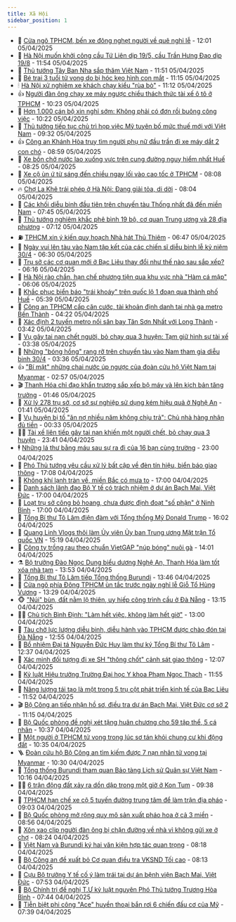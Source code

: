 ```yaml
---
title: Xã Hội
sidebar_position: 1
---
```


<!-- dantri-xa-hoi:START -->
- 🫣 [Cửa ngõ TPHCM, bến xe đông nghẹt người về quê nghỉ lễ](https://dantri.com.vn/xa-hoi/cua-ngo-tphcm-ben-xe-dong-nghet-nguoi-ve-que-nghi-le-20250405184121528.htm) - 12:01 05/04/2025
- 💼 [Hà Nội muốn khởi công cầu Tứ Liên dịp 19/5, cầu Trần Hưng Đạo dịp 19/8](https://dantri.com.vn/xa-hoi/ha-noi-muon-khoi-cong-cau-tu-lien-dip-195-cau-tran-hung-dao-dip-198-20250405172632229.htm) - 11:54 05/04/2025
- 🎊 [Thủ tướng Tây Ban Nha sắp thăm Việt Nam](https://dantri.com.vn/xa-hoi/thu-tuong-tay-ban-nha-sap-tham-viet-nam-20250405182211471.htm) - 11:51 05/04/2025
- 🙉 [Bé trai 3 tuổi tử vong do bị hóc kẹo hình con mắt](https://dantri.com.vn/xa-hoi/be-trai-3-tuoi-tu-vong-do-bi-hoc-keo-hinh-con-mat-20250405174731102.htm) - 11:15 05/04/2025
- 🕯 [Hà Nội xử nghiêm xe khách chạy kiểu &quot;rùa bò&quot;](https://dantri.com.vn/xa-hoi/ha-noi-xu-nghiem-xe-khach-chay-kieu-rua-bo-20250405174854749.htm) - 11:12 05/04/2025
- 👍 [Người đàn ông chạy xe máy ngược chiều thách thức tài xế ô tô ở TPHCM](https://dantri.com.vn/xa-hoi/nguoi-dan-ong-chay-xe-may-nguoc-chieu-thach-thuc-tai-xe-o-to-o-tphcm-20250405160609575.htm) - 10:23 05/04/2025
- 🤖 [Hơn 1.000 cán bộ xin nghỉ sớm: Không phải có đơn rồi buông công việc](https://dantri.com.vn/xa-hoi/hon-1000-can-bo-xin-nghi-som-khong-phai-co-don-roi-buong-cong-viec-20250405162807651.htm) - 10:22 05/04/2025
- 🙉 [Thủ tướng tiếp tục chủ trì họp việc Mỹ tuyên bố mức thuế mới với Việt Nam](https://dantri.com.vn/xa-hoi/thu-tuong-tiep-tuc-chu-tri-hop-viec-my-tuyen-bo-muc-thue-moi-voi-viet-nam-20250405134519204.htm) - 09:32 05/04/2025
- 👍 [Công an Khánh Hòa truy tìm người phụ nữ đầu trần đi xe máy dắt 2 con chó](https://dantri.com.vn/xa-hoi/cong-an-khanh-hoa-truy-tim-nguoi-phu-nu-dau-tran-di-xe-may-dat-2-con-cho-20250405153934262.htm) - 08:59 05/04/2025
- 🗽 [Xe bồn chở nước lao xuống vực trên cung đường nguy hiểm nhất Huế](https://dantri.com.vn/xa-hoi/xe-bon-cho-nuoc-lao-xuong-vuc-tren-cung-duong-nguy-hiem-nhat-hue-20250405140742941.htm) - 08:25 05/04/2025
- 🗽 [Xe cộ ùn ứ từ sáng đến chiều ngay lối vào cao tốc ở TPHCM](https://dantri.com.vn/xa-hoi/xe-co-un-u-tu-sang-den-chieu-ngay-loi-vao-cao-toc-o-tphcm-20250405142644655.htm) - 08:08 05/04/2025
- 🔥 [Chợ La Khê trái phép ở Hà Nội: Đang giải tỏa, di dời](https://dantri.com.vn/xa-hoi/cho-la-khe-trai-phep-o-ha-noi-dang-giai-toa-di-doi-20250405142816942.htm) - 08:04 05/04/2025
- 🦒 [Các khối diễu binh đầu tiên trên chuyến tàu Thống nhất đã đến miền Nam](https://dantri.com.vn/xa-hoi/cac-khoi-dieu-binh-dau-tien-tren-chuyen-tau-thong-nhat-da-den-mien-nam-20250405132153068.htm) - 07:45 05/04/2025
- 🧐 [Thủ tướng nghiêm khắc phê bình 19 bộ, cơ quan Trung ương và 28 địa phương](https://dantri.com.vn/xa-hoi/thu-tuong-nghiem-khac-phe-binh-19-bo-co-quan-trung-uong-va-28-dia-phuong-20250405132502810.htm) - 07:12 05/04/2025
- ⛽️ [TPHCM xin ý kiến quy hoạch Nhà hát Thủ Thiêm](https://dantri.com.vn/xa-hoi/tphcm-xin-y-kien-quy-hoach-nha-hat-thu-thiem-20250405133433156.htm) - 06:47 05/04/2025
- 🚀 [Ngày vui lên tàu vào Nam tập kết của các chiến sĩ diễu binh lễ kỷ niệm 30/4](https://dantri.com.vn/xa-hoi/ngay-vui-len-tau-vao-nam-tap-ket-cua-cac-chien-si-dieu-binh-le-ky-niem-304-20250405132946465.htm) - 06:30 05/04/2025
- 🦒 [Trụ sở các cơ quan mới ở Bạc Liêu thay đổi như thế nào sau sắp xếp?](https://dantri.com.vn/xa-hoi/tru-so-cac-co-quan-moi-o-bac-lieu-thay-doi-nhu-the-nao-sau-sap-xep-20250405105730402.htm) - 06:16 05/04/2025
- 🦅 [Hà Nội rào chắn, hạn chế phương tiện qua khu vực nhà &quot;Hàm cá mập&quot;](https://dantri.com.vn/xa-hoi/ha-noi-rao-chan-han-che-phuong-tien-qua-khu-vuc-nha-ham-ca-map-20250405130230774.htm) - 06:06 05/04/2025
- 🚀 [Khắc phục biển báo &quot;trái khoáy&quot; trên quốc lộ 1 đoạn qua thành phố Huế](https://dantri.com.vn/xa-hoi/khac-phuc-bien-bao-trai-khoay-tren-quoc-lo-1-doan-qua-thanh-pho-hue-20250405120011063.htm) - 05:39 05/04/2025
- 🦅 [Công an TPHCM cấp căn cước, tài khoản định danh tại nhà ga metro Bến Thành](https://dantri.com.vn/xa-hoi/cong-an-tphcm-cap-can-cuoc-tai-khoan-dinh-danh-tai-nha-ga-metro-ben-thanh-20250405105851124.htm) - 04:22 05/04/2025
- 🤠 [Xác định 2 tuyến metro nối sân bay Tân Sơn Nhất với Long Thành](https://dantri.com.vn/xa-hoi/xac-dinh-2-tuyen-metro-noi-san-bay-tan-son-nhat-voi-long-thanh-20250405102704734.htm) - 03:42 05/04/2025
- 💄 [Vụ gây tai nạn chết người, bỏ chạy qua 3 huyện: Tạm giữ hình sự tài xế](https://dantri.com.vn/xa-hoi/vu-gay-tai-nan-chet-nguoi-bo-chay-qua-3-huyen-tam-giu-hinh-su-tai-xe-20250405100443893.htm) - 03:38 05/04/2025
- 🥷 [Những &quot;bóng hồng&quot; rạng rỡ trên chuyến tàu vào Nam tham gia diễu binh 30/4](https://dantri.com.vn/xa-hoi/nhung-bong-hong-rang-ro-tren-chuyen-tau-vao-nam-tham-gia-dieu-binh-304-20250405090026632.htm) - 03:36 05/04/2025
- 👍 [&quot;Bí mật&quot; những chai nước úp ngược của đoàn cứu hộ Việt Nam tại Myanmar](https://dantri.com.vn/xa-hoi/bi-mat-nhung-chai-nuoc-up-nguoc-cua-doan-cuu-ho-viet-nam-tai-myanmar-20250405091510277.htm) - 02:57 05/04/2025
- 🎬 [Thanh Hóa chỉ đạo khẩn trương sắp xếp bộ máy và lên kịch bản tăng trưởng](https://dantri.com.vn/xa-hoi/thanh-hoa-chi-dao-khan-truong-sap-xep-bo-may-va-len-kich-ban-tang-truong-20250402095110252.htm) - 01:46 05/04/2025
- 🦒 [Xử lý 278 trụ sở, cơ sở sự nghiệp sử dụng kém hiệu quả ở Nghệ An](https://dantri.com.vn/xa-hoi/xu-ly-278-tru-so-co-so-su-nghiep-su-dung-kem-hieu-qua-o-nghe-an-20250405073854106.htm) - 01:41 05/04/2025
- 🌊 [Vụ huyện bị tố &quot;ăn nợ nhiều năm không chịu trả&quot;: Chủ nhà hàng nhận đủ tiền](https://dantri.com.vn/xa-hoi/vu-huyen-bi-to-an-no-nhieu-nam-khong-chiu-tra-chu-nha-hang-nhan-du-tien-20250405070211001.htm) - 00:33 05/04/2025
- 🧑‍💻 [Tài xế liên tiếp gây tai nạn khiến một người chết, bỏ chạy qua 3 huyện](https://dantri.com.vn/xa-hoi/tai-xe-lien-tiep-gay-tai-nan-khien-mot-nguoi-chet-bo-chay-qua-3-huyen-20250404225716539.htm) - 23:41 04/04/2025
- 🕴 [Những lá thư bằng máu sau sự ra đi của 16 bạn cùng trường](https://dantri.com.vn/xa-hoi/nhung-la-thu-bang-mau-sau-su-ra-di-cua-16-ban-cung-truong-20250402225944447.htm) - 23:00 04/04/2025
- 🤔 [Phó Thủ tướng yêu cầu xử lý bất cập về đèn tín hiệu, biển báo giao thông](https://dantri.com.vn/xa-hoi/pho-thu-tuong-yeu-cau-xu-ly-bat-cap-ve-den-tin-hieu-bien-bao-giao-thong-20250404223242450.htm) - 17:08 04/04/2025
- 💄 [Không khí lạnh tràn về, miền Bắc có mưa to](https://dantri.com.vn/xa-hoi/khong-khi-lanh-tran-ve-mien-bac-co-mua-to-20250404213721653.htm) - 17:00 04/04/2025
- 🧠 [Danh sách lãnh đạo Bộ Y tế có trách nhiệm ở dự án Bạch Mai, Việt Đức](https://dantri.com.vn/xa-hoi/danh-sach-lanh-dao-bo-y-te-co-trach-nhiem-o-du-an-bach-mai-viet-duc-20250404173108696.htm) - 17:00 04/04/2025
- 🦣 [Loạt trụ sở công bỏ hoang, chưa được định đoạt &quot;số phận&quot; ở Ninh Bình](https://dantri.com.vn/xa-hoi/loat-tru-so-cong-bo-hoang-chua-duoc-dinh-doat-so-phan-o-ninh-binh-20250404080634813.htm) - 17:00 04/04/2025
- 💫 [Tổng Bí thư Tô Lâm điện đàm với Tổng thống Mỹ Donald Trump](https://dantri.com.vn/xa-hoi/tong-bi-thu-to-lam-dien-dam-voi-tong-thong-my-donald-trump-20250404230222578.htm) - 16:02 04/04/2025
- 🚀 [Quang Linh Vlogs thôi làm Ủy viên Ủy ban Trung ương Mặt trận Tổ quốc VN](https://dantri.com.vn/xa-hoi/quang-linh-vlogs-thoi-lam-uy-vien-uy-ban-trung-uong-mat-tran-to-quoc-vn-20250404221255602.htm) - 15:19 04/04/2025
- 🤔 [Công ty trồng rau theo chuẩn VietGAP &quot;núp bóng&quot; nuôi gà](https://dantri.com.vn/xa-hoi/cong-ty-trong-rau-theo-chuan-vietgap-nup-bong-nuoi-ga-20250404175444832.htm) - 14:01 04/04/2025
- ⚗️ [Bộ trưởng Đào Ngọc Dung biểu dương Nghệ An, Thanh Hóa làm tốt xóa nhà tạm](https://dantri.com.vn/xa-hoi/bo-truong-dao-ngoc-dung-bieu-duong-nghe-an-thanh-hoa-lam-tot-xoa-nha-tam-20250404133902720.htm) - 13:53 04/04/2025
- 🫶 [Tổng Bí thư Tô Lâm tiếp Tổng thống Burundi](https://dantri.com.vn/xa-hoi/tong-bi-thu-to-lam-tiep-tong-thong-burundi-20250404200712776.htm) - 13:46 04/04/2025
- 🌮 [Cửa ngõ phía Đông TPHCM ùn tắc trước ngày nghỉ lễ Giỗ Tổ Hùng Vương](https://dantri.com.vn/xa-hoi/cua-ngo-phia-dong-tphcm-un-tac-truoc-ngay-nghi-le-gio-to-hung-vuong-20250404201335439.htm) - 13:29 04/04/2025
- 🐵 [&quot;Núi&quot; bùn, đất nằm lộ thiên, uy hiếp công trình cầu ở Đà Nẵng](https://dantri.com.vn/xa-hoi/nui-bun-dat-nam-lo-thien-uy-hiep-cong-trinh-cau-o-da-nang-20250404180201182.htm) - 13:15 04/04/2025
- 🧑‍🏫 [Chủ tịch Bình Định: &quot;Làm hết việc, không làm hết giờ&quot;](https://dantri.com.vn/xa-hoi/chu-tich-binh-dinh-lam-het-viec-khong-lam-het-gio-20250404063637002.htm) - 13:00 04/04/2025
- 💫 [Tàu chở lực lượng diễu binh, diễu hành vào TPHCM được chào đón tại Đà Nẵng](https://dantri.com.vn/xa-hoi/tau-cho-luc-luong-dieu-binh-dieu-hanh-vao-tphcm-duoc-chao-don-tai-da-nang-20250404193053749.htm) - 12:55 04/04/2025
- 🦩 [Bổ nhiệm Đại tá Nguyễn Đức Huy làm thư ký Tổng Bí thư Tô Lâm](https://dantri.com.vn/xa-hoi/bo-nhiem-dai-ta-nguyen-duc-huy-lam-thu-ky-tong-bi-thu-to-lam-20250404191844946.htm) - 12:37 04/04/2025
- 🦄 [Xác minh đối tượng đi xe SH &quot;thông chốt&quot; cảnh sát giao thông](https://dantri.com.vn/xa-hoi/xac-minh-doi-tuong-di-xe-sh-thong-chot-canh-sat-giao-thong-20250404174159356.htm) - 12:07 04/04/2025
- 💂 [Kỷ luật Hiệu trưởng Trường Đại học Y khoa Phạm Ngọc Thạch](https://dantri.com.vn/xa-hoi/ky-luat-hieu-truong-truong-dai-hoc-y-khoa-pham-ngoc-thach-20250404183048615.htm) - 11:55 04/04/2025
- 💄 [Năng lượng tái tạo là một trong 5 trụ cột phát triển kinh tế của Bạc Liêu](https://dantri.com.vn/xa-hoi/nang-luong-tai-tao-la-mot-trong-5-tru-cot-phat-trien-kinh-te-cua-bac-lieu-20250404182107856.htm) - 11:52 04/04/2025
- 🎬 [Bộ Công an tiếp nhận hồ sơ, điều tra dự án Bạch Mai, Việt Đức cơ sở 2](https://dantri.com.vn/xa-hoi/bo-cong-an-tiep-nhan-ho-so-dieu-tra-du-an-bach-mai-viet-duc-co-so-2-20250404163401819.htm) - 11:15 04/04/2025
- 👀 [Bộ Quốc phòng đề nghị xét tặng huân chương cho 59 tập thể, 5 cá nhân](https://dantri.com.vn/xa-hoi/bo-quoc-phong-de-nghi-xet-tang-huan-chuong-cho-59-tap-the-5-ca-nhan-20250404173335860.htm) - 10:37 04/04/2025
- 💃 [Một người ở TPHCM tử vong trong lúc sơ tán khỏi chung cư khi động đất](https://dantri.com.vn/xa-hoi/mot-nguoi-o-tphcm-tu-vong-trong-luc-so-tan-khoi-chung-cu-khi-dong-dat-20250403211617343.htm) - 10:35 04/04/2025
- 🪜 [Đoàn cứu hộ Bộ Công an tìm kiếm được 7 nạn nhân tử vong tại Myanmar](https://dantri.com.vn/xa-hoi/doan-cuu-ho-bo-cong-an-tim-kiem-duoc-7-nan-nhan-tu-vong-tai-myanmar-20250404172501989.htm) - 10:30 04/04/2025
- 📝 [Tổng thống Burundi tham quan Bảo tàng Lịch sử Quân sự Việt Nam](https://dantri.com.vn/xa-hoi/tong-thong-burundi-tham-quan-bao-tang-lich-su-quan-su-viet-nam-20250404163544935.htm) - 10:16 04/04/2025
- 🧑‍💻 [6 trận động đất xảy ra dồn dập trong một giờ ở Kon Tum](https://dantri.com.vn/xa-hoi/6-tran-dong-dat-xay-ra-don-dap-trong-mot-gio-o-kon-tum-20250404161720871.htm) - 09:38 04/04/2025
- 👺 [TPHCM hạn chế xe cộ 5 tuyến đường trung tâm để làm trận địa pháo](https://dantri.com.vn/xa-hoi/tphcm-han-che-xe-co-5-tuyen-duong-trung-tam-de-lam-tran-dia-phao-20250403214259113.htm) - 09:03 04/04/2025
- 🌮 [Bộ Quốc phòng mở rộng quy mô sản xuất pháo hoa ở cả 3 miền](https://dantri.com.vn/xa-hoi/bo-quoc-phong-mo-rong-quy-mo-san-xuat-phao-hoa-o-ca-3-mien-20250404151248508.htm) - 08:56 04/04/2025
- 🤭 [Xôn xao clip người đàn ông bị chặn đường về nhà vì không gửi xe ở chợ](https://dantri.com.vn/xa-hoi/xon-xao-clip-nguoi-dan-ong-bi-chan-duong-ve-nha-vi-khong-gui-xe-o-cho-20250404124039392.htm) - 08:24 04/04/2025
- 💪 [Việt Nam và Burundi ký hai văn kiện hợp tác quan trọng](https://dantri.com.vn/xa-hoi/viet-nam-va-burundi-ky-hai-van-kien-hop-tac-quan-trong-20250404151204915.htm) - 08:18 04/04/2025
- 🧰 [Bộ Công an đề xuất bỏ Cơ quan điều tra VKSND Tối cao](https://dantri.com.vn/xa-hoi/bo-cong-an-de-xuat-bo-co-quan-dieu-tra-vksnd-toi-cao-20250404150809554.htm) - 08:13 04/04/2025
- 🤡 [Cựu Bộ trưởng Y tế cố ý làm trái tại dự án bệnh viện Bạch Mai, Việt Đức](https://dantri.com.vn/xa-hoi/cuu-bo-truong-y-te-co-y-lam-trai-tai-du-an-benh-vien-bach-mai-viet-duc-20250404144405376.htm) - 07:53 04/04/2025
- 🦆 [Bộ Chính trị đề nghị T.Ư kỷ luật nguyên Phó Thủ tướng Trương Hòa Bình](https://dantri.com.vn/xa-hoi/bo-chinh-tri-de-nghi-tu-ky-luat-nguyen-pho-thu-tuong-truong-hoa-binh-20250404144203924.htm) - 07:44 04/04/2025
- 🦍 [Tiễn biệt phi công &quot;Ace&quot; huyền thoại bắn rơi 6 chiến đấu cơ của Mỹ](https://dantri.com.vn/xa-hoi/tien-biet-phi-cong-ace-huyen-thoai-ban-roi-6-chien-dau-co-cua-my-20250404133028386.htm) - 07:39 04/04/2025<!-- dantri-xa-hoi:END -->
